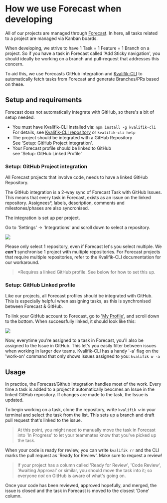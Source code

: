 # How we use Forecast when developing

All of our projects are managed through [Forecast](https://app.forecast.it). In here, all tasks related to a project are managed via Kanban boards.

When developing, we strive to have 1 Task = 1 Feature = 1 Branch on a project. So if you have a task in Forecast called 'Add Sticky navigation', you should ideally be working on a branch and pull-request that addresses this concern.

To aid this, we use Forecasts GitHub integration and [Kvalifik-CLI](https://github.com/Kvalifik/Kvalifik-CLI) to automatically fetch tasks from Forecast and generate Branches/PRs based on these.

## Setup and requirements

Forecast does not automatically integrate with GitHub, so there's a bit of setup needed.

- You must have Kvalifik-CLI installed via: `npm install -g kvalifik-cli`<br>
  For details, see [Kvalifik-CLI repository](https://github.com/Kvalifik/Kvalifik-CLI) or `kvalifik-cli help`
- The project should be integrated with a GitHub Repository<br>
  See 'Setup: GitHub Project integration'.
- Your Forecast profile should be linked to GitHub<br>
  see 'Setup: GitHub Linked Profile'

### Setup: GitHub Project integration

All Forecast projects that involve code, needs to have a linked GitHub Repository.

The GitHub integration is a 2-way sync of Forecast Task with GitHub Issues. This means that every task in Forecast, exists as an issue on the linked repository. Assignees\*, labels, description, comments and milestones/phases are also syncronised.

The integration is set up per project.

Go to 'Settings' -> 'Integrations' and scroll down to select a repository.

![](src/how-we-use-forecast/github_settings.png)

Please only select 1 repository, even if Forecast let's you select multiple. We _**can't**_ synchronise 1 project with multiple repositories. For Forecast projects that require multiple repositories, refer to the Kvalifik-CLI documentation for our workaround.

> \*Requires a linked GitHub profile. See below for how to set this up.

### Setup: GitHub Linked profile

Like our projects, all Forecast profiles should be integrated with GitHub. This is especially helpful when assigning tasks, as this is synchronised between Forecast & GitHub.

To link your GitHub account to Forecast, go to ['My Profile'](https://app.forecast.it/my-profile/profile), and scroll down to the bottom. When successfully linked, it should look like this:

![](src/how-we-use-forecast/github_linkedaccount.png)

Now, everytime you're assigned to a task in Forecast, you'll also be assigned to the Issue in GitHub. This let's you easily filter between issues when working in larger dev teams. Kvalifik-CLI has a handy '-a' flag on the 'work-on' command that only shows issues assigned to you: `kvalifik w -a`

## Usage

In practice, the Forecast/Github Integration handles most of the work. Every time a task is added to a project it automatically beocmes an Issue in the linked GitHub repository. If changes are made to the task, the Issue is updated.

To begin working on a task, clone the repository, write `kvalifik w` in your terminal and select the task from the list. This sets up a branch and draft pull request that's linked to the issue.

> At this point, you might need to manually move the task in Forecast into 'In Progress' to let your teammates know that you've picked up the task.

When your code is ready for review, you can write `kvalifik rr` and the CLI marks the pull request as 'Ready for Review'. Make sure to request a review!

> If your project has a column called 'Ready for Review', 'Code Review', 'Awaiting Approval' or similar, you should move the task into it; so everyone _not_ on GitHub is aware of what's going on.

Once your code has been reviewed, approved hopefully, and merged, the issue is closed and the task in Forecast is moved to the closest 'Done' column.
